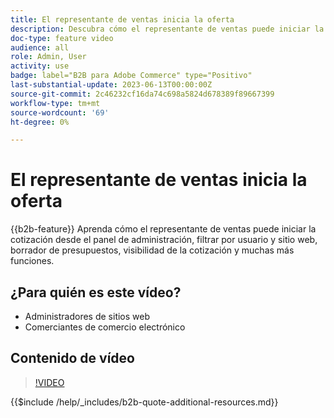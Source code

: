 ```yaml
---
title: El representante de ventas inicia la oferta
description: Descubra cómo el representante de ventas puede iniciar la cotización desde el administrador de Adobe Commerce
doc-type: feature video
audience: all
role: Admin, User
activity: use
badge: label="B2B para Adobe Commerce" type="Positivo"
last-substantial-update: 2023-06-13T00:00:00Z
source-git-commit: 2c46232cf16da74c698a5824d678389f89667399
workflow-type: tm+mt
source-wordcount: '69'
ht-degree: 0%

---
```


# El representante de ventas inicia la oferta

{{b2b-feature}}
Aprenda cómo el representante de ventas puede iniciar la cotización desde el panel de administración, filtrar por usuario y sitio web, borrador de presupuestos, visibilidad de la cotización y muchas más funciones.

## ¿Para quién es este vídeo?

- Administradores de sitios web
- Comerciantes de comercio electrónico

## Contenido de vídeo

>[!VIDEO](https://video.tv.adobe.com/v/3420390?learn=on)

{{$include /help/_includes/b2b-quote-additional-resources.md}}
